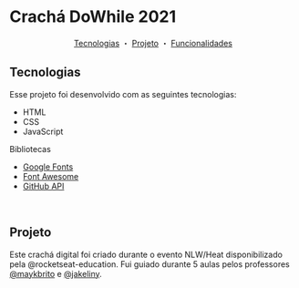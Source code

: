 # Crachá DoWhile 2021

<p align="center">
  <a href="#tecnologias">Tecnologias</a> ・
  <a href="#projeto">Projeto</a> ・
  <a href="#funcionalidades-extras">Funcionalidades</a>
</p>


## Tecnologias
Esse projeto foi desenvolvido com as seguintes tecnologias:
* HTML
* CSS
* JavaScript

Bibliotecas
- [Google Fonts](https://www.fonts.google.com/)
- [Font Awesome](https://fontawesome.com/)
- [GitHub API](https://docs.github.com/pt/github/extending-github/getting-started-with-the-api)

<br>

## Projeto
Este crachá digital foi criado durante o evento NLW/Heat disponibilizado pela @rocketseat-education. Fui guiado durante 5 aulas pelos professores [@maykbrito](https://www.github.com/maykbrito) e [@jakeliny](https://github.com/jakeliny). 

<br>

